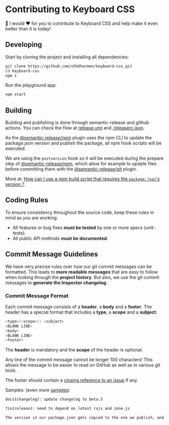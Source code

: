 # Contributing to Keyboard CSS

🙏 I would ❤️ for you to contribute to Keyboard CSS and help make it even better than it is today!

## Developing

Start by cloning the project and installing all dependencies:

```bash
git clone https://github.com/shhdharmen/keyboard-css.git
cd keyboard-css
npm i
```

Run the playground app:

```bash
npm start
```

## Building

Building and publishing is done through semantic-release and github actions. You can check the flow at [release.yml](./.github/workflows/release.yml) and [.releaserc.json](./.releaserc.json).

As the [@semantic-release/npm](https://github.com/semantic-release/npm) plugin uses the npm CLI to update the package.json version and publish the package, all npm hook scripts will be executed.

We are using the `postversion` hook so it will be executed during the prepare step of [@semantic-release/npm](https://github.com/semantic-release/npm), which allow for example to update files before committing them with the [@semantic-release/git](https://github.com/semantic-release/git) plugin.

More at: [How can I use a npm build script that requires the `package.json`'s version ?](https://semantic-release.gitbook.io/semantic-release/support/faq#how-can-i-use-a-npm-build-script-that-requires-the-package-jsons-version).

<!-- markdownlint-disable -->
## <a name="rules"></a> Coding Rules
<!-- markdownlint-restore -->

To ensure consistency throughout the source code, keep these rules in mind as you are working:

- All features or bug fixes **must be tested** by one or more specs (unit-tests).
- All public API methods **must be documented**.

<!-- markdownlint-disable -->
## <a name="commit"></a> Commit Message Guidelines
<!-- markdownlint-restore -->

We have very precise rules over how our git commit messages can be formatted. This leads to **more
readable messages** that are easy to follow when looking through the **project history**. But also,
we use the git commit messages to **generate the Inspector changelog**.

### Commit Message Format

Each commit message consists of a **header**, a **body** and a **footer**. The header has a special
format that includes a **type**, a **scope** and a **subject**:

```bash
<type>(<scope>): <subject>
<BLANK LINE>
<body>
<BLANK LINE>
<footer>
```

The **header** is mandatory and the **scope** of the header is optional.

Any line of the commit message cannot be longer 100 characters! This allows the message to be easier
to read on GitHub as well as in various git tools.

The footer should contain a [closing reference to an issue](https://help.github.com/articles/closing-issues-via-commit-messages/) if any.

Samples: (even more [samples](https://github.com/angular/angular/commits/master))

```bash
docs(changelog): update changelog to beta.5
```

```bash
fix(release): need to depend on latest rxjs and zone.js

The version in our package.json gets copied to the one we publish, and users need the latest of these.
```
